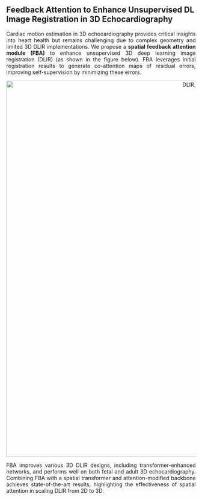## Feedback Attention to Enhance Unsupervised DL Image Registration in 3D Echocardiography

<p style="text-align: justify;">
Cardiac motion estimation in 3D echocardiography provides critical insights into heart health but remains challenging due to complex geometry and limited 3D DLIR implementations. We propose a <strong>spatial feedback attention module (FBA)</strong> to enhance unsupervised 3D deep learning image registration (DLIR) (as shown in the figure below). FBA leverages initial registration results to generate co-attention maps of residual errors, improving self-supervision by minimizing these errors.
</p>

<p align="justify">
</p>
<p align="center">
<img width="1000" alt="DLIR_model" src="https://github.com/user-attachments/assets/59062d56-abcb-4967-81ee-d26a4e03c33d">
</p>


<p style="text-align: justify;">
FBA improves various 3D DLIR designs, including transformer-enhanced networks, and performs well on both fetal and adult 3D echocardiography. Combining FBA with a spatial transformer and attention-modified backbone achieves state-of-the-art results, highlighting the effectiveness of spatial attention in scaling DLIR from 2D to 3D.
</p>
